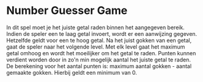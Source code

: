 # Number Guesser Game

In dit spel moet je het juiste getal raden binnen het aangegeven bereik. Indien de speler een te laag getal invoert, wordt er een aanwijzing gegeven. Hetzelfde geldt voor een te hoog getal. Na het juist gokken van een getal, gaat de speler naar het volgende level.
Met elk level gaat het maximum getal omhoog en wordt het moeilijker om het getal te raden. Punten kunnen verdient worden door in zo'n min mogelijk aantal het juiste getal te raden. De berekening voor het aantal punten is: maximum aantal gokken - aantal gemaakte gokken. Hierbij geldt een minimum van 0.
